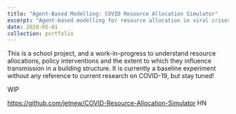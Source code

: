 ```yaml
---
title: "Agent-Based Modelling: COVID Resource Allocation Simulator"
excerpt: "Agent-based modelling for resource allocation in viral crises to investigate resource allocation and policy interventions with respect to transmission rate."
date: 2020-05-01
collection: portfolio
---
```


This is a school project, and a work-in-progress to understand resource allocations, policy interventions and the extent to which they influence transmission in a building structure. It is currently a baseline experiment without any reference to current research on COVID-19, but stay tuned!

WIP

https://github.com/jetnew/COVID-Resource-Allocation-Simulator
HN
